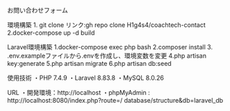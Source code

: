 お問い合わせフォーム

環境構築
    1. git clone リンク:gh repo clone H1g4s4/coachtech-contact
    2.docker-compose up -d build

Laravel環境構築
    1.docker-compose exec php bash
    2.composer install
    3. .env.exampleファイルから.envを作成し、環境変数を変更
    4.php artisan key:generate
    5.php artisan migrate
    6.php artisan db:seed

使用技術
・PHP 7.4.9
・Laravel 8.83.8
・MySQL 8.0.26


URL
・開発環境：http://localhost
・phpMyAdmin : http://localhost:8080/index.php?route=/ database/structure&db=laravel_db
